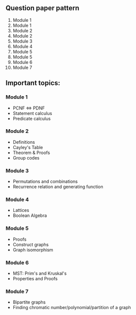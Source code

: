## Question paper pattern

1. Module 1  
2. Module 1  
3. Module 2  
4. Module 2  
5. Module 3  
6. Module 4  
7. Module 5  
8. Module 5  
9. Module 6  
10. Module 7  

## Important topics:

### Module 1
- PCNF <=> PDNF
- Statement calculus
- Predicate calculus

### Module 2
- Definitions
- Cayley's Table
- Theorem & Proofs
- Group codes

### Module 3
- Permutations and combinations
- Recurrence relation and generating function

### Module 4
- Lattices
- Boolean Algebra

### Module 5
- Proofs
- Construct graphs
- Graph isomorphism

### Module 6
- MST: Prim's and Kruskal's
- Properties and Proofs

### Module 7
- Bipartite graphs
- Finding chromatic number/polynomial/partition of a graph
